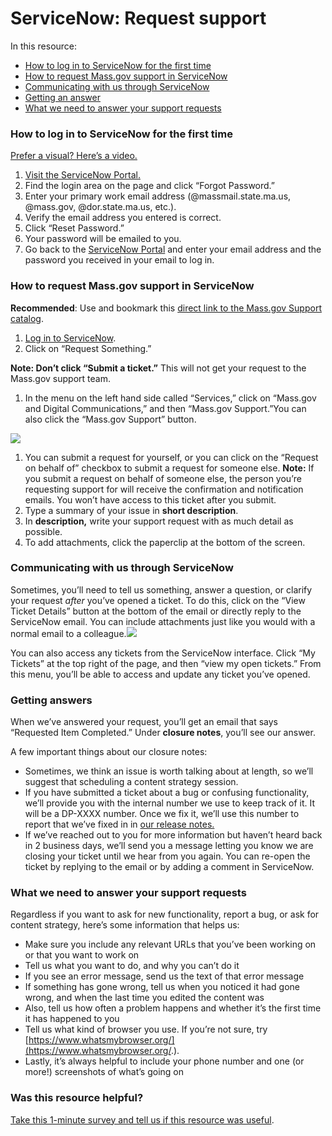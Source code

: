 # ServiceNow: Request support

In this resource:

* [How to log in to ServiceNow for the first time](servicenow-request-support-from-the-mass.gov-team.md#how-to-log-in-to-servicenow-for-the-first-time)
* [How to request Mass.gov support in ServiceNow](servicenow-request-support-from-the-mass.gov-team.md#how-to-request-mass-gov-support-in-servicenow)
* [Communicating with us through ServiceNow](servicenow-request-support-from-the-mass.gov-team.md#communicating-with-us-through-servicenow)
* [Getting an answer](servicenow-request-support-from-the-mass.gov-team.md#getting-answers)
* [What we need to answer your support requests](servicenow-request-support-from-the-mass.gov-team.md#what-we-need-to-answer-your-support-requests)

### How to log in to ServiceNow for the first time

[Prefer a visual? Here’s a video.](https://youtu.be/7CLad6YFNxI?t=45s)

1. [Visit the ServiceNow Portal.](https://massgov.service-now.com/sp)
2. Find the login area on the page and click “Forgot Password.”
3. Enter your primary work email address \(@massmail.state.ma.us, @mass.gov, @dor.state.ma.us, etc.\).
4. Verify the email address you entered is correct.
5. Click “Reset Password.”
6. Your password will be emailed to you.
7. Go back to the [ServiceNow Portal](https://massgov.service-now.com/sp) and enter your email address and the password you received in your email to log in.

### How to request Mass.gov support in ServiceNow

**Recommended**: Use and bookmark this [direct link to the Mass.gov Support catalog](https://massgov.service-now.com/sp?id=sc_cat_item&sys_id=0bb8e784dbec0700f132fb37bf9619fe).

1. [Log in to ServiceNow](https://massgov.service-now.com/sp).
2. Click on “Request Something.”

**Note: Don’t click “Submit a ticket.”** This will not get your request to the Mass.gov support team.

1. In the menu on the left hand side called “Services,” click on “Mass.gov and Digital Communications,” and then “Mass.gov Support.”You can also click the “Mass.gov Support” button.

![](https://cdn-images-1.medium.com/max/800/1*oIc7Td_NLj4xUu5CHR7A-g.jpeg)

1. You can submit a request for yourself, or you can click on the “Request on behalf of” checkbox to submit a request for someone else. **Note:** If you submit a request on behalf of someone else, the person you’re requesting support for will receive the confirmation and notification emails. You won’t have access to this ticket after you submit.
2. Type a summary of your issue in **short description**.
3. In **description,** write your support request with as much detail as possible.
4. To add attachments, click the paperclip at the bottom of the screen.

### Communicating with us through ServiceNow

Sometimes, you’ll need to tell us something, answer a question, or clarify your request _after_ you’ve opened a ticket. To do this, click on the “View Ticket Details” button at the bottom of the email or directly reply to the ServiceNow email. You can include attachments just like you would with a normal email to a colleague.![](https://cdn-images-1.medium.com/max/800/1*cAIvT9qFvyHGBf5KJkVGig.png)

You can also access any tickets from the ServiceNow interface. Click “My Tickets” at the top right of the page, and then “view my open tickets.” From this menu, you’ll be able to access and update any ticket you’ve opened.

### Getting answers

When we’ve answered your request, you’ll get an email that says “Requested Item Completed.” Under **closure notes**, you’ll see our answer.

A few important things about our closure notes:

* Sometimes, we think an issue is worth talking about at length, so we’ll suggest that scheduling a content strategy session.
* If you have submitted a ticket about a bug or confusing functionality, we’ll provide you with the internal number we use to keep track of it. It will be a DP-XXXX number. Once we fix it, we’ll use this number to report that we’ve fixed in in [our release notes.](https://edit.mass.gov/admin/release-notes)
* If we’ve reached out to you for more information but haven’t heard back in 2 business days, we’ll send you a message letting you know we are closing your ticket until we hear from you again. You can re-open the ticket by replying to the email or by adding a comment in ServiceNow.

### What we need to answer your support requests

Regardless if you want to ask for new functionality, report a bug, or ask for content strategy, here’s some information that helps us:

* Make sure you include any relevant URLs that you’ve been working on or that you want to work on
* Tell us what you want to do, and why you can’t do it
* If you see an error message, send us the text of that error message
* If something has gone wrong, tell us when you noticed it had gone wrong, and when the last time you edited the content was
* Also, tell us how often a problem happens and whether it’s the first time it has happened to you
* Tell us what kind of browser you use. If you’re not sure, try [https://www.whatsmybrowser.org/](https://www.whatsmybrowser.org/.).
* Lastly, it’s always helpful to include your phone number and one \(or more!\) screenshots of what’s going on

### **Was this resource helpful?**

[Take this 1-minute survey and tell us if this resource was useful](https://massgov.formstack.com/forms/resource_library_feedback?Article=ServiceNow).

